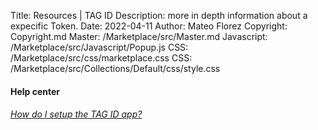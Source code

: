 Title: Resources | TAG ID
Description: more in depth information about a expecific Token.
Date: 2022-04-11
Author: Mateo Florez
Copyright: Copyright.md
Master: /Marketplace/src/Master.md
Javascript: /Marketplace/src/Javascript/Popup.js
CSS: /Marketplace/src/css/marketplace.css
CSS: /Marketplace/src/Collections/Default/css/style.css


<div class="container px-4 py-5" id="custom-cards">
<h4 class="pb-2 border-bottom text-center">Help center </h4>
<div class="row row-cols-1 row-cols-lg-1 align-items-start g-4 py-5">
	<a class="text-decoration-none" href="TagId.md">
		<div class="col">
			<div class="card card-cover h-100 overflow-hidden text-bg-dark rounded-4 shadow-lg" >
			  <div class="d-flex flex-column h-100 p-5 pb-3 text-white text-shadow-1 text-center">
				<h6 class="mb-4 display-6 lh-1 fw-light">How do I setup the TAG ID app?</h2>
			  </div>
			</div>
		</div>
	</a>
</div>
</div>